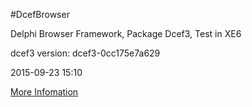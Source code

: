 #DcefBrowser

Delphi Browser Framework, Package Dcef3, Test in XE6
  
dcef3 version: dcef3-0cc175e7a629


2015-09-23 15:10

[More Infomation](http://www.bccsafe.com/dcefbrowser/2015/04/08/DcefBrowser%20Package%20Dcef3%20/)



